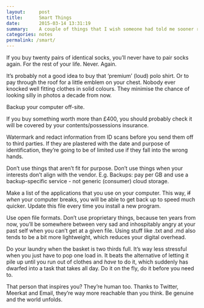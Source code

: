 ```yaml
---
layout:     post
title:      Smart Things
date:       2015-03-14 13:31:19
summary:    A couple of things that I wish someone had told me sooner rather than later.
categories: notes
permalink: /smart/
---
```


If you buy twenty pairs of identical socks, you’ll never have to pair socks again. For the rest of your life. Never. Again.

It’s probably not a good idea to buy that ‘premium’ (loud) polo shirt. Or to pay through the roof for a little emblem on your chest. Nobody ever knocked well fitting clothes in solid colours. They minimise the chance of looking silly in photos a decade from now.

Backup your computer off-site.

If you buy something worth more than £400, you should probably check it will be covered by your contents/possessions insurance.

Watermark and redact information from ID scans before you send them off to third parties. If they are plastered with the date and purpose of identification, they’re going to be of limited use if they fall into the wrong hands.

Don’t use things that aren’t fit for purpose. Don’t use things when your interests don’t align with the vendor. E.g. Backups: pay per GB and use a backup-specific service - not generic (consumer) cloud storage.

Make a list of the applications that you use on your computer. This way, <del>if</del> *when* your computer breaks, you will be able to get back up to speed much quicker. Update this file every time you install a new program.

Use open file formats. Don’t use proprietary things, because ten years from now, you’ll be somewhere between very sad and inhospitably angry at your past self when you can’t get at a given file. Using stuff like .txt and .md also tends to be a bit more lightweight, which reduces your digital overhead.

Do your laundry when the basket is two thirds full. It’s way less stressful when you just have to pop one load in. It beats the alternative of letting it pile up until you run out of clothes and *have* to do it, which suddenly has dwarfed into a task that takes all day. Do it on the fly, do it before you need to.

That person that inspires you? They’re human too. Thanks to Twitter, Meerkat and Email, they’re way more reachable than you think. Be genuine and the world unfolds.